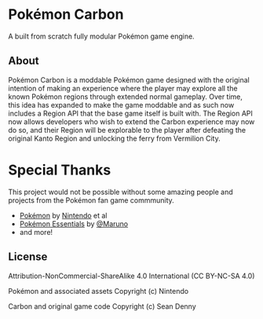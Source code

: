 # Pokémon Carbon

A built from scratch fully modular Pokémon game engine.

## About
Pokémon Carbon is a moddable Pokémon game designed with the original intention
of making an experience where the player may explore all the known Pokémon regions
through extended normal gameplay. Over time, this idea has expanded to make
the game moddable and as such now includes a Region API that the base game
itself is built with. The Region API now allows developers who wish to extend
the Carbon experience may now do so, and their Region will be explorable to
the player after defeating the original Kanto Region and unlocking the ferry
from Vermilion City.

# Special Thanks
This project would not be possible without some amazing people and projects from
the Pokémon fan game commmunity.
- [Pokémon](https://www.pokemon.com/us/) by [Nintendo](https://www.nintendo.com/) et al
- [Pokémon Essentials](http://pokemonessentials.wikia.com/) by [@Maruno](https://twitter.com/maruno42)
- and more!

## License
Attribution-NonCommercial-ShareAlike 4.0 International (CC BY-NC-SA 4.0)

Pokémon and associated assets Copyright (c) Nintendo

Carbon and original game code Copyright (c) Sean Denny
